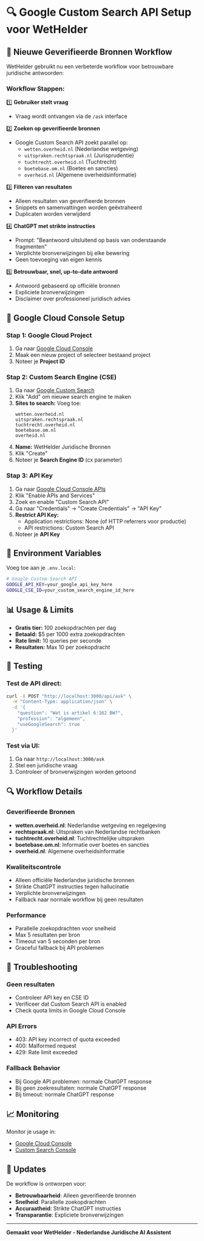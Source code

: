 # 🔍 Google Custom Search API Setup voor WetHelder

## 🚀 Nieuwe Geverifieerde Bronnen Workflow

WetHelder gebruikt nu een verbeterde workflow voor betrouwbare juridische antwoorden:

### **Workflow Stappen:**

1️⃣ **Gebruiker stelt vraag**
   - Vraag wordt ontvangen via de `/ask` interface

2️⃣ **Zoeken op geverifieerde bronnen**
   - Google Custom Search API zoekt parallel op:
     - `wetten.overheid.nl` (Nederlandse wetgeving)
     - `uitspraken.rechtspraak.nl` (Jurisprudentie)
     - `tuchtrecht.overheid.nl` (Tuchtrecht)
     - `boetebase.om.nl` (Boetes en sancties)
     - `overheid.nl` (Algemene overheidsinformatie)

3️⃣ **Filteren van resultaten**
   - Alleen resultaten van geverifieerde bronnen
   - Snippets en samenvattingen worden geëxtraheerd
   - Duplicaten worden verwijderd

4️⃣ **ChatGPT met strikte instructies**
   - Prompt: "Beantwoord uitsluitend op basis van onderstaande fragmenten"
   - Verplichte bronverwijzingen bij elke bewering
   - Geen toevoeging van eigen kennis

5️⃣ **Betrouwbaar, snel, up-to-date antwoord**
   - Antwoord gebaseerd op officiële bronnen
   - Expliciete bronverwijzingen
   - Disclaimer over professioneel juridisch advies

## 🔧 Google Cloud Console Setup

### Stap 1: Google Cloud Project
1. Ga naar [Google Cloud Console](https://console.cloud.google.com/)
2. Maak een nieuw project of selecteer bestaand project
3. Noteer je **Project ID**

### Stap 2: Custom Search Engine (CSE)
1. Ga naar [Google Custom Search](https://cse.google.com/cse/)
2. Klik "Add" om nieuwe search engine te maken
3. **Sites to search:** Voeg toe:
   ```
   wetten.overheid.nl
   uitspraken.rechtspraak.nl
   tuchtrecht.overheid.nl
   boetebase.om.nl
   overheid.nl
   ```
4. **Name:** WetHelder Juridische Bronnen
5. Klik "Create"
6. Noteer je **Search Engine ID** (cx parameter)

### Stap 3: API Key
1. Ga naar [Google Cloud Console APIs](https://console.cloud.google.com/apis/)
2. Klik "Enable APIs and Services"
3. Zoek en enable "Custom Search API"
4. Ga naar "Credentials" → "Create Credentials" → "API Key"
5. **Restrict API Key:**
   - Application restrictions: None (of HTTP referrers voor productie)
   - API restrictions: Custom Search API
6. Noteer je **API Key**

## 🔐 Environment Variables

Voeg toe aan je `.env.local`:

```bash
# Google Custom Search API
GOOGLE_API_KEY=your_google_api_key_here
GOOGLE_CSE_ID=your_custom_search_engine_id_here
```

## 📊 Usage & Limits

- **Gratis tier:** 100 zoekopdrachten per dag
- **Betaald:** $5 per 1000 extra zoekopdrachten
- **Rate limit:** 10 queries per seconde
- **Resultaten:** Max 10 per zoekopdracht

## 🧪 Testing

### Test de API direct:
```bash
curl -X POST "http://localhost:3000/api/ask" \
  -H "Content-Type: application/json" \
  -d '{
    "question": "Wat is artikel 6:162 BW?",
    "profession": "algemeen",
    "useGoogleSearch": true
  }'
```

### Test via UI:
1. Ga naar `http://localhost:3000/ask`
2. Stel een juridische vraag
3. Controleer of bronverwijzingen worden getoond

## 🔍 Workflow Details

### Geverifieerde Bronnen
- **wetten.overheid.nl**: Nederlandse wetgeving en regelgeving
- **rechtspraak.nl**: Uitspraken van Nederlandse rechtbanken
- **tuchtrecht.overheid.nl**: Tuchtrechtelijke uitspraken
- **boetebase.om.nl**: Informatie over boetes en sancties
- **overheid.nl**: Algemene overheidsinformatie

### Kwaliteitscontrole
- Alleen officiële Nederlandse juridische bronnen
- Strikte ChatGPT instructies tegen hallucinatie
- Verplichte bronverwijzingen
- Fallback naar normale workflow bij geen resultaten

### Performance
- Parallelle zoekopdrachten voor snelheid
- Max 5 resultaten per bron
- Timeout van 5 seconden per bron
- Graceful fallback bij API problemen

## 🚨 Troubleshooting

### Geen resultaten
- Controleer API key en CSE ID
- Verificeer dat Custom Search API is enabled
- Check quota limits in Google Cloud Console

### API Errors
- 403: API key incorrect of quota exceeded
- 400: Malformed request
- 429: Rate limit exceeded

### Fallback Behavior
- Bij Google API problemen: normale ChatGPT response
- Bij geen zoekresultaten: normale ChatGPT response
- Bij timeout: normale ChatGPT response

## 📈 Monitoring

Monitor je usage in:
- [Google Cloud Console](https://console.cloud.google.com/apis/dashboard)
- [Custom Search Console](https://cse.google.com/cse/)

## 🔄 Updates

De workflow is ontworpen voor:
- **Betrouwbaarheid**: Alleen geverifieerde bronnen
- **Snelheid**: Parallelle zoekopdrachten
- **Accuraatheid**: Strikte ChatGPT instructies
- **Transparantie**: Expliciete bronverwijzingen

---

**Gemaakt voor WetHelder - Nederlandse Juridische AI Assistent**
